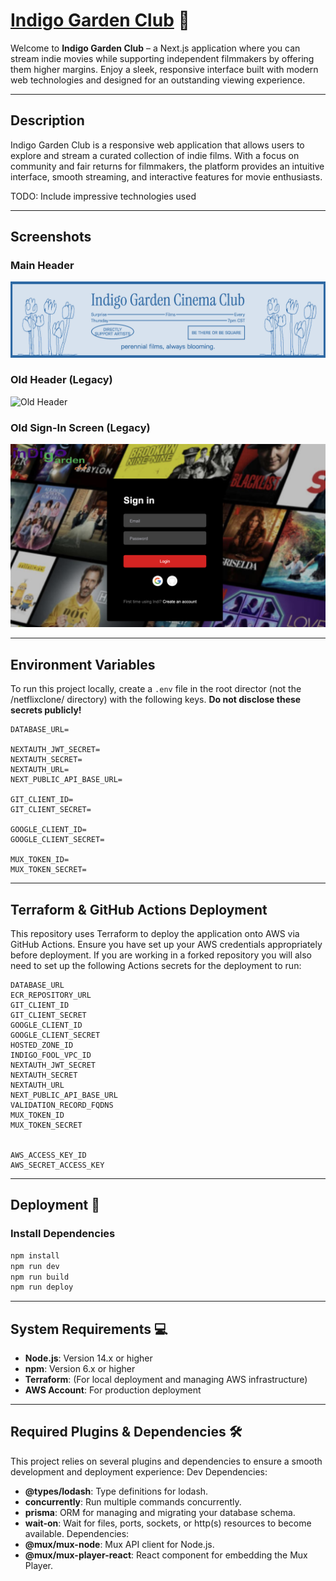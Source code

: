 # [Indigo Garden Club](https://indigofool.com) 🚀

Welcome to **Indigo Garden Club** – a Next.js application where you can stream indie movies while supporting independent filmmakers by offering them higher margins. Enjoy a sleek, responsive interface built with modern web technologies and designed for an outstanding viewing experience.

---

## Description

Indigo Garden Club is a responsive web application that allows users to explore and stream a curated collection of indie films. With a focus on community and fair returns for filmmakers, the platform provides an intuitive interface, smooth streaming, and interactive features for movie enthusiasts.

TODO: Include impressive technologies used

---

## Screenshots

### Main Header
![Header](netflixclone/public/readme/header.png)

### Old Header (Legacy)
![Old Header](netflixclone/public/readme/old/layout.png)

### Old Sign-In Screen (Legacy)
![Sign In](netflixclone/public/readme/old/signin.png)

---

## Environment Variables

To run this project locally, create a `.env` file in the root director (not the /netflixclone/ directory) with the following keys. **Do not disclose these secrets publicly!**
```
DATABASE_URL=

NEXTAUTH_JWT_SECRET=
NEXTAUTH_SECRET=
NEXTAUTH_URL=
NEXT_PUBLIC_API_BASE_URL=

GIT_CLIENT_ID=
GIT_CLIENT_SECRET=

GOOGLE_CLIENT_ID=
GOOGLE_CLIENT_SECRET=

MUX_TOKEN_ID=
MUX_TOKEN_SECRET=
```

---

## Terraform & GitHub Actions Deployment

This repository uses Terraform to deploy the application onto AWS via GitHub Actions. Ensure you have set up your AWS credentials appropriately before deployment. If you are working in a forked repository you will also need to set up the following Actions secrets for the deployment to run:
```
DATABASE_URL
ECR_REPOSITORY_URL
GIT_CLIENT_ID
GIT_CLIENT_SECRET
GOOGLE_CLIENT_ID
GOOGLE_CLIENT_SECRET
HOSTED_ZONE_ID
INDIGO_FOOL_VPC_ID
NEXTAUTH_JWT_SECRET
NEXTAUTH_SECRET
NEXTAUTH_URL
NEXT_PUBLIC_API_BASE_URL
VALIDATION_RECORD_FQDNS
MUX_TOKEN_ID
MUX_TOKEN_SECRET


AWS_ACCESS_KEY_ID
AWS_SECRET_ACCESS_KEY
```

---

## Deployment 🚀

### Install Dependencies
```bash
npm install
npm run dev
npm run build
npm run deploy
```

---

## System Requirements 💻
- **Node.js**: Version 14.x or higher
- **npm**: Version 6.x or higher
- **Terraform**: (For local deployment and managing AWS infrastructure)
- **AWS Account**: For production deployment

---

## Required Plugins & Dependencies 🛠️

This project relies on several plugins and dependencies to ensure a smooth development and deployment experience:
Dev Dependencies:
- **@types/lodash**: Type definitions for lodash.
- **concurrently**: Run multiple commands concurrently.
- **prisma**: ORM for managing and migrating your database schema.
- **wait-on**: Wait for files, ports, sockets, or http(s) resources to become available.
Dependencies:
- **@mux/mux-node**: Mux API client for Node.js.
- **@mux/mux-player-react**: React component for embedding the Mux Player.